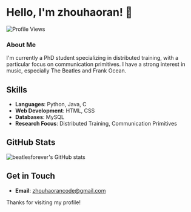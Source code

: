 # Hello, I'm zhouhaoran! 👋

![Profile Views](https://komarev.com/ghpvc/?username=beatlesforever&color=blue)

### About Me
I'm currently a PhD student specializing in distributed training, with a particular focus on communication primitives. I have a strong interest in music, especially The Beatles and Frank Ocean.

## Skills
- **Languages**: Python, Java, C
- **Web Development**: HTML, CSS
- **Databases**: MySQL
- **Research Focus**: Distributed Training, Communication Primitives


## GitHub Stats
![beatlesforever's GitHub stats](https://github-readme-stats.vercel.app/api?username=beatlesforever&show_icons=true&theme=radical)

## Get in Touch
- **Email**: zhouhaorancode@gmail.com

Thanks for visiting my profile!
